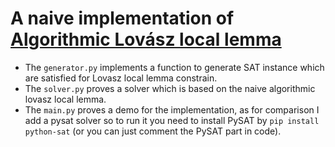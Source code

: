 # A naive implementation of [Algorithmic Lovász local lemma](https://en.wikipedia.org/wiki/Algorithmic_Lov%C3%A1sz_local_lemma)

- The `generator.py` implements a function to generate SAT instance which are satisfied for Lovasz local lemma constrain.
- The `solver.py` proves a solver which is based on the naive algorithmic lovasz local lemma.
- The `main.py` proves a demo for the implementation, as for comparison I add a pysat solver so to run it you need to install PySAT by `pip install python-sat` (or you can just comment the PySAT part in code).